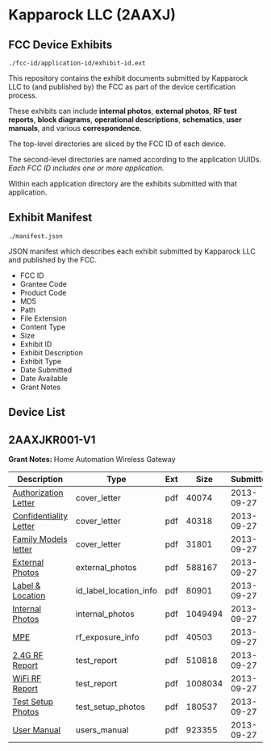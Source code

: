 # Kapparock LLC (2AAXJ)
## FCC Device Exhibits

```
./fcc-id/application-id/exhibit-id.ext
```

This repository contains the exhibit documents submitted by Kapparock LLC to (and published by) the FCC as part of the device certification process.

These exhibits can include **internal photos**, **external photos**, **RF test reports**, **block diagrams**, **operational descriptions**, **schematics**, **user manuals**, and various **correspondence**.

The top-level directories are sliced by the FCC ID of each device.

The second-level directories are named according to the application UUIDs. *Each FCC ID includes one or more application.*

Within each application directory are the exhibits submitted with that application. 

## Exhibit Manifest

```
./manifest.json
```

JSON manifest which describes each exhibit submitted by Kapparock LLC and published by the FCC.

- FCC ID
- Grantee Code
- Product Code
- MD5
- Path
- File Extension
- Content Type
- Size
- Exhibit ID
- Exhibit Description
- Exhibit Type
- Date Submitted
- Date Available
- Grant Notes

## Device List
## 2AAXJKR001-V1
**Grant Notes:** Home Automation Wireless Gateway

| Description | Type | Ext | Size | Submitted | Available |
| ----------- | ---- | --- | ---- | --------- | --------- |
| [Authorization Letter](2AAXJKR001-V1/47d6cbb32f04e82e84dbaba475fa6679/2084255.pdf) | cover_letter | pdf | 40074 | 2013-09-27 | 2013-09-27 |
| [Confidentiality Letter](2AAXJKR001-V1/47d6cbb32f04e82e84dbaba475fa6679/2084256.pdf) | cover_letter | pdf | 40318 | 2013-09-27 | 2013-09-27 |
| [Family Models letter](2AAXJKR001-V1/47d6cbb32f04e82e84dbaba475fa6679/2084257.pdf) | cover_letter | pdf | 31801 | 2013-09-27 | 2013-09-27 |
| [External Photos](2AAXJKR001-V1/47d6cbb32f04e82e84dbaba475fa6679/2084265.pdf) | external_photos | pdf | 588167 | 2013-09-27 | 2013-09-27 |
| [Label & Location](2AAXJKR001-V1/47d6cbb32f04e82e84dbaba475fa6679/2084267.pdf) | id_label_location_info | pdf | 80901 | 2013-09-27 | 2013-09-27 |
| [Internal Photos](2AAXJKR001-V1/47d6cbb32f04e82e84dbaba475fa6679/2084266.pdf) | internal_photos | pdf | 1049494 | 2013-09-27 | 2013-09-27 |
| [MPE](2AAXJKR001-V1/47d6cbb32f04e82e84dbaba475fa6679/2084264.pdf) | rf_exposure_info | pdf | 40503 | 2013-09-27 | 2013-09-27 |
| [2.4G RF Report](2AAXJKR001-V1/47d6cbb32f04e82e84dbaba475fa6679/2084261.pdf) | test_report | pdf | 510818 | 2013-09-27 | 2013-09-27 |
| [WiFi RF Report](2AAXJKR001-V1/47d6cbb32f04e82e84dbaba475fa6679/2084262.pdf) | test_report | pdf | 1008034 | 2013-09-27 | 2013-09-27 |
| [Test Setup Photos](2AAXJKR001-V1/47d6cbb32f04e82e84dbaba475fa6679/2084263.pdf) | test_setup_photos | pdf | 180537 | 2013-09-27 | 2013-09-27 |
| [User Manual](2AAXJKR001-V1/47d6cbb32f04e82e84dbaba475fa6679/2084268.pdf) | users_manual | pdf | 923355 | 2013-09-27 | 2013-09-27 |
